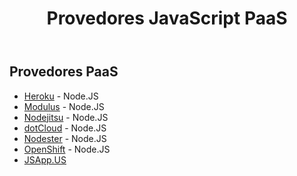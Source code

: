 ﻿---
title: Provedores JavaScript PaaS
isChild: true
lang: pt-BR
---

## Provedores PaaS

* [Heroku](http://heroku.com) - Node.JS
* [Modulus](https://modulus.io) - Node.JS
* [Nodejitsu](http://nodejitsu.com) - Node.JS
* [dotCloud](http://dotcloud.com) - Node.JS
* [Nodester](http://nodester.com) - Node.JS
* [OpenShift](https://openshift.redhat.com) - Node.JS
* [JSApp.US](http://jsapp.us/)
